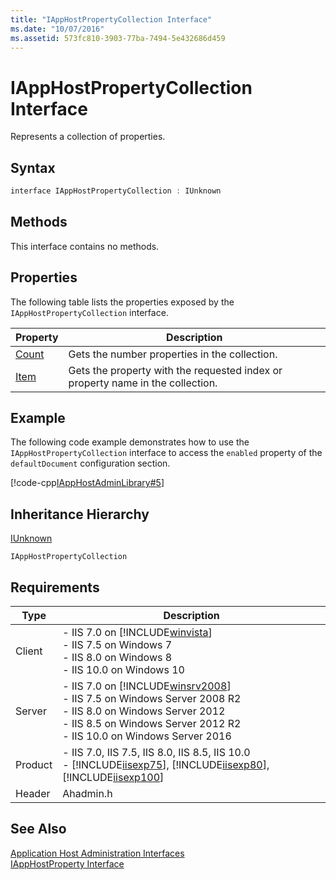```yaml
---
title: "IAppHostPropertyCollection Interface"
ms.date: "10/07/2016"
ms.assetid: 573fc810-3903-77ba-7494-5e432686d459
---
```

# IAppHostPropertyCollection Interface
Represents a collection of properties.  
  
## Syntax  
  
```cpp  
interface IAppHostPropertyCollection : IUnknown  
```  
  
## Methods  
 This interface contains no methods.  
  
## Properties  
 The following table lists the properties exposed by the `IAppHostPropertyCollection` interface.  
  
|Property|Description|  
|--------------|-----------------|  
|[Count](../../web-development-reference/native-code-api-reference/iapphostpropertycollection-count-property.md)|Gets the number properties in the collection.|  
|[Item](../../web-development-reference/native-code-api-reference/iapphostpropertycollection-item-property.md)|Gets the property with the requested index or property name in the collection.|  
  
## Example  
 The following code example demonstrates how to use the `IAppHostPropertyCollection` interface to access the `enabled` property of the `defaultDocument` configuration section.  
  
 [!code-cpp[IAppHostAdminLibrary#5](../../../samples/snippets/cpp/VS_Snippets_IIS/IIS7/IAppHostAdminLibrary/cpp/IAppHostPropertyGetValue.cpp#5)]  
  
## Inheritance Hierarchy  
 [IUnknown](https://go.microsoft.com/fwlink/?LinkId=55951)  
  
 `IAppHostPropertyCollection`  
  
## Requirements  
  
|Type|Description|  
|----------|-----------------|  
|Client|-   IIS 7.0 on [!INCLUDE[winvista](../../wmi-provider/includes/winvista-md.md)]<br />-   IIS 7.5 on Windows 7<br />-   IIS 8.0 on Windows 8<br />-   IIS 10.0 on Windows 10|  
|Server|-   IIS 7.0 on [!INCLUDE[winsrv2008](../../wmi-provider/includes/winsrv2008-md.md)]<br />-   IIS 7.5 on Windows Server 2008 R2<br />-   IIS 8.0 on Windows Server 2012<br />-   IIS 8.5 on Windows Server 2012 R2<br />-   IIS 10.0 on Windows Server 2016|  
|Product|-   IIS 7.0, IIS 7.5, IIS 8.0, IIS 8.5, IIS 10.0<br />-   [!INCLUDE[iisexp75](../../web-development-reference/native-code-api-reference/includes/iisexp75-md.md)], [!INCLUDE[iisexp80](../../web-development-reference/native-code-api-reference/includes/iisexp80-md.md)], [!INCLUDE[iisexp100](../../web-development-reference/native-code-api-reference/includes/iisexp100-md.md)]|  
|Header|Ahadmin.h|  
  
## See Also  
 [Application Host Administration Interfaces](../../web-development-reference/native-code-api-reference/application-host-administration-interfaces.md)   
 [IAppHostProperty Interface](../../web-development-reference/native-code-api-reference/iapphostproperty-interface.md)
